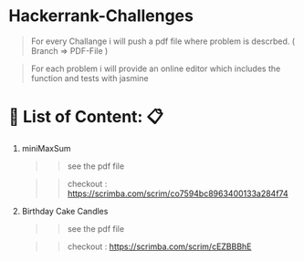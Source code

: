 # Hackerrank-Challenges

> For every Challange i will push a pdf file where problem is descrbed. ( Branch => PDF-File )

> For each problem i will provide an online editor which includes the function and tests with jasmine

# :eyes: List of Content:  :clipboard:

1.  miniMaxSum
    >> see the pdf file
    
    >> checkout : https://scrimba.com/scrim/co7594bc8963400133a284f74
    
2. Birthday Cake Candles
    >> see the pdf file
    
    >> checkout : https://scrimba.com/scrim/cEZBBBhE
